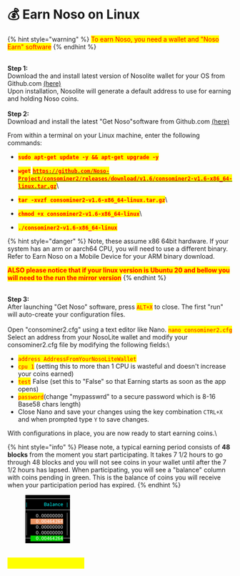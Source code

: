 # 💰 Earn Noso on Linux

{% hint style="warning" %}
<mark style="color:red;">To earn Noso, you need a wallet and "Noso Earn" software</mark>
{% endhint %}

\
**Step 1:**\
Download the and install latest version of Nosolite wallet for your OS from Github.com [(here)](https://github.com/Noso-Project/NosoLite/releases)\
Upon installation, Nosolite will generate a default address to use for earning and holding Noso coins.\
\
**Step 2:**\
Download and install the latest "Get Noso"software from Github.com [(here)](https://github.com/Noso-Project/consominer2/releases)

From within a terminal on your Linux machine, enter the following commands:

* <mark style="color:red;">**`sudo apt-get update -y && apt-get upgrade -y`**</mark>
* <mark style="color:red;">**`wget`**</mark> [<mark style="color:red;">**`https://github.com/Noso-Project/consominer2/releases/download/v1.6/consominer2-v1.6-x86_64-linux.tar.gz`**</mark>](https://github.com/Noso-Project/consominer2/releases/download/v1.6/consominer2-v1.6-x86\_64-linux.tar.gz)\

* <mark style="color:red;">**`tar -xvzf consominer2-v1.6-x86_64-linux.tar.gz`**</mark>\

* <mark style="color:red;">**`chmod +x consominer2-v1.6-x86_64-linux`**</mark>\

* <mark style="color:red;">**`./consominer2-v1.6-x86_64-linux`**</mark>

{% hint style="danger" %}
Note, these  assume x86 64bit hardware. If your system has an arm or aarch64 CPU, you will need to use a different binary. Refer to Earn Noso on a Mobile Device for your ARM binary download.

<mark style="color:red;">**ALSO please notice that if your linux version is Ubuntu 20 and bellow you will need to the run the mirror version**</mark>
{% endhint %}

\
**Step 3:**\
After launching "Get Noso" software, press <mark style="color:red;">`ALT+X`</mark> to close. The first "run" will auto-create your configuration files.\
\
Open "consominer2.cfg" using a text editor like Nano. <mark style="color:red;">`nano consominer2.cfg`</mark>\
Select an address from your NosoLite wallet and modify your consominer2.cfg file by modifying the following fields:\


* <mark style="color:red;">`address AddressFromYourNosoLiteWallet`</mark>
* <mark style="color:red;">`cpu 1`</mark> (setting this to more than 1 CPU is wasteful and doesn't increase your coins earned)
* <mark style="color:red;">`test`</mark> False (set this to "False" so that Earning starts as soon as the app opens)
* <mark style="color:red;">`password`</mark>(change "mypasswrd" to a secure password which is 8-16 Base58 chars length)
* Close Nano and save your changes using the key combination `CTRL+X` and when prompted type `Y` to save changes.

With configurations in place, you are now ready to start earning coins.\


{% hint style="info" %}
Please note, a typical earning period consists of **48 blocks** from the moment you start participating. It takes 7 1/2 hours to go through 48 blocks and you will not see coins in your wallet until after the 7 1/2 hours has lapsed. When participating, you will see a "balance" column with coins pending in green. This is the balance of coins you will receive when your participation period has expired.
{% endhint %}

<figure><img src="../.gitbook/assets/image.png" alt=""><figcaption></figcaption></figure>

## <mark style="color:yellow;">Happy Earning!!!</mark>
